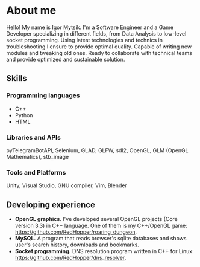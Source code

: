 # About me

Hello!
My name is Igor Mytsik. I'm a Software Engineer and a Game Developer specializing in different fields, from Data Analysis to low-level socket programming. Using latest technologies and technics in troubleshooting I ensure to provide optimal quality. Capable of writing new modules and tweaking old ones. Ready to collaborate with technical teams and provide optimized and sustainable solution.

## Skills
 ### Programming languages
  * C++
  * Python
  * HTML
 ### Libraries and APIs
  pyTelegramBotAPI, Selenium, GLAD, GLFW, sdl2, OpenGL, GLM (OpenGL Mathematics), stb_image
 ### Tools and Platforms
  Unity, Visual Studio, GNU compiler, Vim, Blender

## Developing experience
  * **OpenGL graphics**. I've developed several OpenGL projects (Core version 3.3) in C++ language. One of them is my C++/OpenGL game: https://github.com/RedHopper/roaring_dungeon.
  * **MySQL.** A program that reads browser's sqlite databases and shows user's search history, downloads and bookmarks.
  * **Socket programming.** DNS resolution program written in C++ for Linux: https://github.com/RedHopper/dns_resolver.
